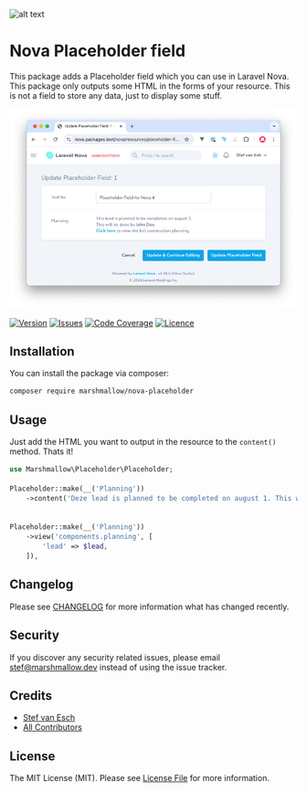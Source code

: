 ![alt text](https://marshmallow.dev/cdn/media/logo-red-237x46.png "marshmallow.")

# Nova Placeholder field

This package adds a Placeholder field which you can use in Laravel Nova. This package only outputs some HTML in the forms of your resource. This is not a field to store any data, just to display some stuff.

<img src="/resources/img/example-nova-placeholder-field.png">

[![Version](https://img.shields.io/packagist/v/marshmallow/nova-placeholder)](https://github.com/marshmallow-packages/nova-placeholder)
[![Issues](https://img.shields.io/github/issues/marshmallow-packages/nova-placeholder)](https://github.com/marshmallow-packages/nova-placeholder)
[![Code Coverage](https://img.shields.io/badge/coverage-100%25-success)](https://github.com/marshmallow-packages/nova-placeholder)
[![Licence](https://img.shields.io/github/license/marshmallow-packages/nova-placeholder)](https://github.com/marshmallow-packages/nova-placeholder)

## Installation

You can install the package via composer:

```bash
composer require marshmallow/nova-placeholder
```

## Usage

Just add the HTML you want to output in the resource to the `content()` method. Thats it!

```php
use Marshmallow\Placeholder\Placeholder;

Placeholder::make(__('Planning'))
    ->content('Deze lead is planned to be completed on august 1. This will be done by <strong>John Doe</strong>.<br/><a href="">Click here</a> to view the full construction planning.'),


Placeholder::make(__('Planning'))
    ->view('components.planning', [
        'lead' => $lead,
    ]),
```

## Changelog

Please see [CHANGELOG](CHANGELOG.md) for more information what has changed recently.

## Security

If you discover any security related issues, please email stef@marshmallow.dev instead of using the issue tracker.

## Credits

-   [Stef van Esch](https://github.com/stefvanesch)
-   [All Contributors](../../contributors)

## License

The MIT License (MIT). Please see [License File](LICENSE.md) for more information.
